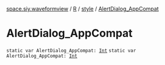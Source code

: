[space.siy.waveformview](../../index.md) / [R](../index.md) / [style](index.md) / [AlertDialog_AppCompat](./-alert-dialog_-app-compat.md)

# AlertDialog_AppCompat

`static var AlertDialog_AppCompat: `[`Int`](https://kotlinlang.org/api/latest/jvm/stdlib/kotlin/-int/index.html)
`static var AlertDialog_AppCompat: `[`Int`](https://kotlinlang.org/api/latest/jvm/stdlib/kotlin/-int/index.html)